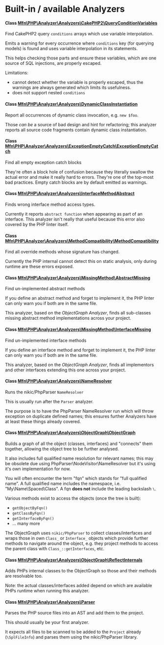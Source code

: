 # Built-in / available Analyzers

#### Class [Mfn\PHP\Analyzer\Analyzers\CakePHP2\QueryConditionVariables](/lib/Analyzers/CakePHP2/QueryConditionVariables.php)

Find CakePHP2 query `conditions` arrays which use variable interpolation.

Emits a warning for every occurrence where `conditions` key (for querying
models) is found and uses variable interpolation in its statements.

This helps checking those parts and ensure these variables, which are one
source of SQL injections, are properly escaped.

Limitations:
- cannot detect whether the variable is properly escaped, thus
  the warnings are always generated which limits its usefulness.
- does not support nested `conditions`

#### Class [Mfn\PHP\Analyzer\Analyzers\DynamicClassInstantiation](/lib/Analyzers/DynamicClassInstantiation.php)

Report all occurrences of dynamic class invocation, e.g. `new $foo`.

Those *can be* a source of bad design and hint for refactoring; this analyzer
reports all source code fragments contain dynamic class instantiation.

#### Class [Mfn\PHP\Analyzer\Analyzers\ExceptionEmptyCatch\ExceptionEmptyCatch](/lib/Analyzers/ExceptionEmptyCatch/ExceptionEmptyCatch.php)

Find all empty exception catch blocks

They're often a block hole of confusion because they literally swallow the
actual error and make it really hard to errors. They're one of the top-most
bad practices. Empty catch blocks are by default emitted as warnings.

#### Class [Mfn\PHP\Analyzer\Analyzers\InterfaceMethodAbstract](/lib/Analyzers/InterfaceMethodAbstract.php)

Finds wrong interface method access types.

Currently it reports `abstract function` when appearing as part of an
interface. This analyzer isn't really that useful because this error
also covered by the PHP linter itself.

#### Class [Mfn\PHP\Analyzer\Analyzers\MethodCompatibility\MethodCompatibility](/lib/Analyzers/MethodCompatibility/MethodCompatibility.php)

Find all override methods whose signature has changed.

Currently the PHP internal cannot detect this on static analysis, only
during runtime are these errors exposed.

#### Class [Mfn\PHP\Analyzer\Analyzers\MissingMethod\AbstractMissing](/lib/Analyzers/MissingMethod/AbstractMissing.php)

Find un-implemented abstract methods

If you define an abstract method and forget to implement it, the PHP linter
can only warn you if both are in the same file.

This analyzer, based on the *ObjectGraph Analyzer*, finds all sub-classes
missing abstract method implementations across your project.

#### Class [Mfn\PHP\Analyzer\Analyzers\MissingMethod\InterfaceMissing](/lib/Analyzers/MissingMethod/InterfaceMissing.php)

Find un-implemented interface methods

If you define an interface method and forget to implement it, the PHP linter
can only warn you if both are in the same file.

This analyzer, based on the *ObjectGraph Analyzer*, finds all implementors
and other interfaces extending this one across your project.

#### Class [Mfn\PHP\Analyzer\Analyzers\NameResolver](/lib/Analyzers/NameResolver.php)

Runs the nikic/PhpParser `NameResolver`

This is usually run after the `Parser` analyzer.

The purpose is to have the PhpParser NameResolver run which will throw
exception on duplicate defined names; this ensures further Analyzers
have at least these things already covered.

#### Class [Mfn\PHP\Analyzer\Analyzers\ObjectGraph\ObjectGraph](/lib/Analyzers/ObjectGraph/ObjectGraph.php)

Builds a graph of all the object (classes, interfaces) and "connects" them
together, allowing the object tree to be further analysed.

It also includes full qualified name resolution for relevant names; this
may be obsolete due using PhpParser\NodeVisitor\NameResolver but it's using
it's own implementation for now.

You will often encounter the term "fqn" which stands for "full qualified name".
A full qualified name includes the namespace, i.e. "My\Name\Spaced\Class". A
fqn **does not** include the leading backslash `\`.


Various methods exist to access the objects (once the tree is built):
- `getObjectByFqn()`
- `getClassByFqn()`
- `getInterfaceByFqn()`
- ... many more

The ObjectGraph uses `nikic/PhpParser` to collect classes/interfaces and wraps
those in own `Class_` or `Interface_` objects which provide further methods
to navigate around the object, e.g. they project methods to access the
parent class with `Class_::getInterfaces`, etc.

#### Class [Mfn\PHP\Analyzer\Analyzers\ObjectGraph\ReflectInternals](/lib/Analyzers/ObjectGraph/ReflectInternals.php)

Adds PHPs internal classes to the ObjectGraph so those and their methods
are resolvable too.

Note: the actual classes/interfaces added depend on which are available
PHPs runtime when running this analyzer.

#### Class [Mfn\PHP\Analyzer\Analyzers\Parser](/lib/Analyzers/Parser.php)

Parses the PHP source files into an AST and add them to the project.

This should usually be your first analyzer.

It expects all files to be scanned to be added to the `Project` already
(`\SplFileInfo`) and parses them using the nikic/PhpParser library.


